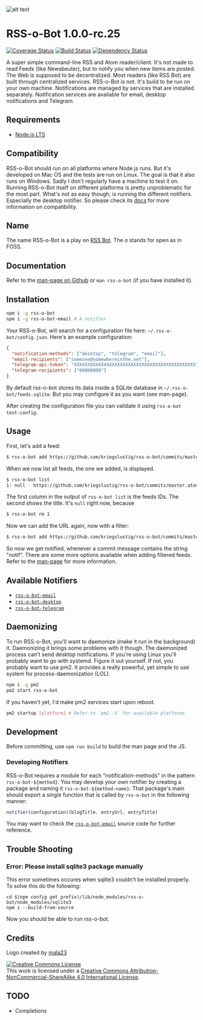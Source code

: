 ![alt text](https://i.imgur.com/reQMPMD.png "RSS-o-Bot Logo")

# RSS-o-Bot 1.0.0-rc.25

[![Coverage Status](https://coveralls.io/repos/github/Kriegslustig/rss-o-bot/badge.svg?branch=master)](https://coveralls.io/github/Kriegslustig/rss-o-bot?branch=master)
[![Build Status](https://travis-ci.org/Kriegslustig/rss-o-bot.svg?branch=master)](https://travis-ci.org/Kriegslustig/rss-o-bot)
[![Dependency Status](https://dependencyci.com/github/Kriegslustig/rss-o-bot/badge)](https://dependencyci.com/github/Kriegslustig/rss-o-bot)

A super simple command-line RSS and Atom reader/client. It's not made to read Feeds (like Newsbeuter), but to notify you when new items are posted. The Web is supposed to be decentralized. Most readers (like RSS Bot) are built through centralized services. RSS-o-Bot is not. It's build to be run on your own machine. Notifications are managed by services that are installed separately. Notification services are available for email, desktop notifications and Telegram.

## Requirements

* [Node.js LTS](https://nodejs.org/en/)

## Compatibility

RSS-o-Bot should run on all platforms where Node.js runs. But it's developed on Mac OS and the tests are run on Linux. The goal is that it also runs on Windows. Sadly I don't regularly have a machine to test it on. Running RSS-o-Bot itself on different platforms is pretty unproblematic for the most part. What's not as easy though, is running the different notifiers. Especially the desktop notifier. So please check its [docs](https://github.com/kriegslustig/rss-o-bot-desktop) for more information on compatibility.

## Name

The name RSS-o-Bot is a play on [RSS Bot](https://itunes.apple.com/us/app/rss-bot-news-notifier/id605732865?mt=12&ign-mpt=uo%3D4). The _o_ stands for open as in FOSS.

## Documentation

Refer to the [man-page on Github](https://github.com/Kriegslustig/rss-o-bot/blob/master/src/man/man.md) or `man rss-o-bot` (if you have installed it).

## Installation

```bash
npm i -g rss-o-bot
npm i -g rss-o-bot-email # A notifier
```

Your RSS-o-Bot, will search for a configuration file here: `~/.rss-o-bot/config.json`. Here's an example configuration:

```json
{
  "notification-methods": ["desktop", "telegram", "email"],
  "email-recipients": ["someone@somewhereinthe.net"],
  "telegram-api-token": "XXXXXXXXXXXXXXXXXXXXXXXXXXXXXXXXXXXXXXXXXXXXX",
  "telegram-recipients": ["00000000"]
}
```

By default rss-o-bot stores its data inside a SQLite database in `~/.rss-o-bot/feeds.sqlite`. But you may configure it as you want (see man-page).

After creating the configuration file you can validate it using `rss-o-bot test-config`.

## Usage

First, let's add a feed:

```bash
$ rss-o-bot add https://github.com/kriegslustig/rss-o-bot/commits/master.atom
```

When we now list all feeds, the one we added, is displayed.

```bash
$ rss-o-bot list
1: null - https://github.com/kriegslustig/rss-o-bot/commits/master.atom -
```

The first column in the output of `rss-o-bot list` is the feeds IDs. The second shows the title. It's `null` right now, because 

```bash
$ rss-o-bot rm 1
```

Now we can add the URL again, now with a filter:

```bash
$ rss-o-bot add https://github.com/kriegslustig/rss-o-bot/commits/master.atom "notif"
```

So now we get notified, whenever a commit message contains the string "notif". There are some more options available when adding filtered feeds. Refer to the [man-page](https://github.com/Kriegslustig/rss-o-bot/blob/master/src/man/man.md) for more information.

## Available Notifiers

* [`rss-o-bot-email`](https://github.com/kriegslustig/rss-o-bot-email)
* [`rss-o-bot-desktop`](https://github.com/kriegslustig/rss-o-bot-desktop)
* [`rss-o-bot-telegram`](https://github.com/kriegslustig/rss-o-bot-telegram)

## Daemonizing

To run RSS-o-Bot, you'll want to daemonize (make it run in the background) it. Daemonizing it brings some problems with it though. The daemonized process can't send desktop notifications. If you're using Linux you'll probably want to go with systemd. Figure it out yourself. If not, you probably want to use pm2. It provides a really powerful, yet simple to use system for process-daemonization (LOL).

```bash
npm i -g pm2
pm2 start rss-o-bot
```

If you haven't yet, I'd make pm2 services start upon reboot.

```bash
pm2 startup [platform] # Refer to `pm2 -h` for available platforms
```

## Development

Before committing, use `npm run build` to build the man page and the JS.

### Developing Notifiers

RSS-o-Bot requires a module for each "notification-methods" in the pattern `rss-o-bot-${method}`. You may develop your own notifier by creating a package and naming it `rss-o-bot-${method-name}`. That package's main should export a single function that is called by `rss-o-bot` in the following manner:

```js
notifier(configuration)(blogTitle, entryUrl, entryTitle)
```

You may want to check the [`rss-o-bot-email`](https://github.com/kriegslustig/rss-o-bot-email) source code for further reference.

## Trouble Shooting

### Error: Please install sqlite3 package manually

This error sometimes occures when sqlite3 couldn't be installed properly. To solve this do the following:

```
cd $(npm config get prefix)/lib/node_modules/rss-o-bot/node_modules/sqlite3
npm i --build-from-source
```

Now you should be able to run rss-o-bot.

## Credits

Logo created by [mala23](https://github.com/mala23)

<a rel="license" href="http://creativecommons.org/licenses/by-nc-sa/4.0/"><img alt="Creative Commons License" style="border-width:0" src="https://i.creativecommons.org/l/by-nc-sa/4.0/88x31.png" /></a><br />This work is licensed under a <a rel="license" href="http://creativecommons.org/licenses/by-nc-sa/4.0/">Creative Commons Attribution-NonCommercial-ShareAlike 4.0 International License</a>.

## TODO

* Completions
